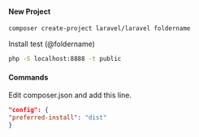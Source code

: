 #### New Project
```sh
composer create-project laravel/laravel foldername
```
Install test (@foldername)
```sh
php -S localhost:8888 -t public
```

#### Commands
Edit composer.json and add this line.

```json
"config": {
"preferred-install": "dist"
}
```
